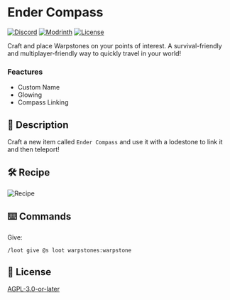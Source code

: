 # Ender Compass

[![Discord](https://img.shields.io/discord/1327308441324097681?label=discord&color=blue&logo=discord)](https://discord.gg/5UdcDa5xNC)
[![Modrinth](https://img.shields.io/modrinth/dt/warpstones?label=modrinth&logo=modrinth)](https://modrinth.com/datapack/warpstones)
[![License](https://img.shields.io/github/license/lullaby6/data-packs)](https://github.com/lullaby6/data-packs/blob/main/LICENSE)

Craft and place Warpstones on your points of interest.
A survival-friendly and multiplayer-friendly way to quickly travel in your world!

### Feactures

- Custom Name
- Glowing
- Compass Linking

## 📖 Description

Craft a new item called `Ender Compass` and use it with a lodestone to link it and then teleport!

## 🛠️ Recipe

![Recipe](https://raw.githubusercontent.com/lullaby6/data-packs/refs/heads/main/warpstones/images/recipe.png)

## ⌨️ Commands

Give:

```mcfunction
/loot give @s loot warpstones:warpstone
```

## 🪪 License

[AGPL-3.0-or-later](https://github.com/lullaby6/data-packs/blob/main/LICENSE)